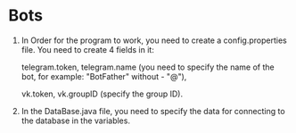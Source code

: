 # Bots
1. In Order for the program to work, you need to create a config.properties file. 
You need to create 4 fields in it: 

    telegram.token, 
    telegram.name (you need to specify the name of the bot, for example: "BotFather" without - "@"), 

    vk.token, 
    vk.groupID (specify the group ID).

2. In the DataBase.java file, you need to specify the data for connecting to the database in the variables.
